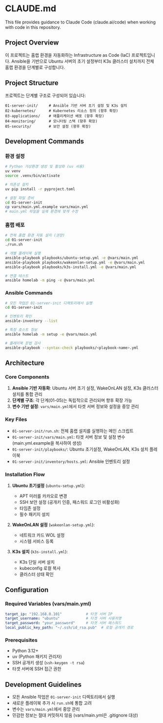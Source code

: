 # CLAUDE.md

This file provides guidance to Claude Code (claude.ai/code) when working with code in this repository.

## Project Overview

이 프로젝트는 홈랩 환경을 자동화하는 Infrastructure as Code (IaC) 프로젝트입니다. Ansible을 기반으로 Ubuntu 서버의 초기 설정부터 K3s 클러스터 설치까지 전체 홈랩 환경을 단계별로 구성합니다.

## Project Structure

프로젝트는 단계별 구조로 구성되어 있습니다:

```
01-server-init/     # Ansible 기반 서버 초기 설정 및 K3s 설치
02-kubernetes/      # Kubernetes 리소스 정의 (향후 확장)
03-applications/    # 애플리케이션 배포 (향후 확장)
04-monitoring/      # 모니터링 스택 (향후 확장)
05-security/        # 보안 설정 (향후 확장)
```

## Development Commands

### 환경 설정
```bash
# Python 가상환경 생성 및 활성화 (uv 사용)
uv venv
source .venv/bin/activate

# 의존성 설치
uv pip install -r pyproject.toml

# 설정 파일 준비
cd 01-server-init
cp vars/main.yml.example vars/main.yml
# main.yml 파일을 실제 환경에 맞게 수정
```

### 홈랩 배포
```bash
# 전체 홈랩 환경 자동 설치 (권장)
cd 01-server-init
./run.sh

# 개별 플레이북 실행
ansible-playbook playbooks/ubuntu-setup.yml -e @vars/main.yml
ansible-playbook playbooks/wakeonlan-setup.yml -e @vars/main.yml
ansible-playbook playbooks/k3s-install.yml -e @vars/main.yml

# 연결 테스트
ansible homelab -m ping -e @vars/main.yml
```

### Ansible Commands
```bash
# 모든 작업은 01-server-init 디렉토리에서 실행
cd 01-server-init

# 인벤토리 확인
ansible-inventory --list

# 특정 호스트 정보
ansible homelab -m setup -e @vars/main.yml

# 플레이북 문법 검사
ansible-playbook --syntax-check playbooks/<playbook-name>.yml
```

## Architecture

### Core Components

1. **Ansible 기반 자동화**: Ubuntu 서버 초기 설정, WakeOnLAN 설정, K3s 클러스터 설치를 통합 관리
2. **단계별 구조**: 각 단계(01-05)는 독립적으로 관리되며 향후 확장 가능
3. **변수 기반 설정**: `vars/main.yml`에서 타겟 서버 정보와 설정을 중앙 관리

### Key Files

- `01-server-init/run.sh`: 전체 홈랩 설치를 실행하는 메인 스크립트
- `01-server-init/vars/main.yml`: 타겟 서버 정보 및 설정 변수 (main.yml.example을 복사하여 생성)
- `01-server-init/playbooks/`: Ubuntu 초기설정, WakeOnLAN, K3s 설치 플레이북
- `01-server-init/inventory/hosts.yml`: Ansible 인벤토리 설정

### Installation Flow

1. **Ubuntu 초기설정** (`ubuntu-setup.yml`):
   - APT 미러를 카카오로 변경
   - SSH 보안 설정 (공개키 인증, 패스워드 로그인 비활성화)
   - 타임존 설정
   - 필수 패키지 설치

2. **WakeOnLAN 설정** (`wakeonlan-setup.yml`):
   - 네트워크 카드 WOL 설정
   - 시스템 서비스 등록

3. **K3s 설치** (`k3s-install.yml`):
   - K3s 단일 서버 설치
   - kubeconfig 로컬 복사
   - 클러스터 상태 확인

## Configuration

### Required Variables (vars/main.yml)
```yaml
target_ip: "192.168.0.101"           # 타겟 서버 IP
target_username: "ubuntu"            # 타겟 서버 사용자명
target_password: "your_password"     # 타겟 서버 패스워드
local_public_key_path: "~/.ssh/id_rsa.pub"  # 로컬 공개키 경로
```

### Prerequisites
- Python 3.12+
- uv (Python 패키지 관리자)
- SSH 공개키 생성 (`ssh-keygen -t rsa`)
- 타겟 서버에 SSH 접근 권한

## Development Guidelines

- 모든 Ansible 작업은 `01-server-init` 디렉토리에서 실행
- 새로운 플레이북 추가 시 `run.sh`에 통합 고려
- 변수는 `vars/main.yml`에서 중앙 관리
- 민감한 정보는 절대 커밋하지 않음 (vars/main.yml은 .gitignore 대상)